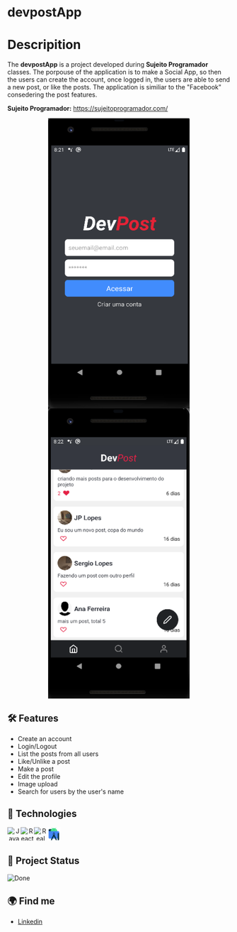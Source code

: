 # devpostApp

# Descripition 

The **devpostApp** is a project developed during **Sujeito Programador** classes. The porpouse of the application is to make a Social App, so then the users can create the account, once logged in, the users are able to send a new post, or like the posts. The application is similiar to the "Facebook" consedering the post features.

**Sujeito Programador:**
https://sujeitoprogramador.com/

<div align="center">
<img align="center" alt="SignIn" height="654px" width="320px" src="src/assets/images/login.png">
<img align="center" alt="Home" height="654px" width="320px" src="src/assets/images/home.png">
</div>


## 🛠️ Features

- Create an account
- Login/Logout
- List the posts from all users
- Like/Unlike a post
- Make a post
- Edit the profile
- Image upload
- Search for users by the user's name

## 📡 Technologies 

<div align="center"> 
<img align="left" alt="Javascript" height="30" width="30" src="https://cdn.jsdelivr.net/gh/devicons/devicon/icons/javascript/javascript-original.svg">
<img align="left" alt="React" height="30" width="30" src="https://cdn.jsdelivr.net/gh/devicons/devicon/icons/react/react-original.svg">
<img align="left" alt="Realm" height="30" width="30" src="./src/assets/realm.svg">
  
<img align="left" alt="Android Studio" height="30" width="30" src="https://github.com/devicons/devicon/blob/master/icons/androidstudio/androidstudio-original.svg">
  
</div>
<br/><br/>

## 🔎 Project Status 

![Done](https://img.shields.io/badge/Status-Done-brightgreen)

## 🌍 Find me


- [Linkedin](https://www.linkedin.com/in/joao-lopes-071026198/)